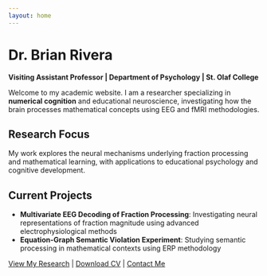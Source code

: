 ```yaml
---
layout: home
---
```


# Dr. Brian Rivera
**Visiting Assistant Professor | Department of Psychology | St. Olaf College**

Welcome to my academic website. I am a researcher specializing in **numerical cognition** and educational neuroscience, investigating how the brain processes mathematical concepts using EEG and fMRI methodologies.

## Research Focus
My work explores the neural mechanisms underlying fraction processing and mathematical learning, with applications to educational psychology and cognitive development.

## Current Projects
- **Multivariate EEG Decoding of Fraction Processing**: Investigating neural representations of fraction magnitude using advanced electrophysiological methods
- **Equation-Graph Semantic Violation Experiment**: Studying semantic processing in mathematical contexts using ERP methodology

[View My Research](/research) | [Download CV](/cv) | [Contact Me](/contact)